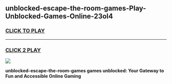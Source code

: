 
## unblocked-escape-the-room-games-Play-Unblocked-Games-Online-23ol4
<h3>
<a href="https://premium76.site?title=unblocked-escape-the-room-games&ref=25A">CLICK TO PLAY</a></h3>
<hr>

<h3>
<a href="https://premium76.site?title=unblocked-escape-the-room-games&ref=25A">CLICK 2 PLAY</a>
  
</h3>

<a href="https://premium76.site?title=unblocked-escape-the-room-games&ref=25A"><img src="https://clearcache.store/games.png"></a>


**unblocked-escape-the-room-games games unblocked: Your Gateway to Fun and Accessible Online Gaming**
